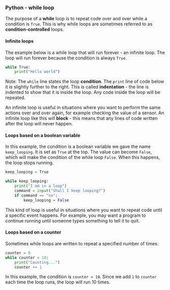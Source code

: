 ### Python - while loop

The purpose of a **while** loop is to repeat code over and over while a condition is `True`. This is why while loops are sometimes referred to as **condition-controlled** loops.

#### Infinite loops
The example below is a while loop that will run forever - an infinite loop. The loop will run forever because the condition is always `True`.

```python
while True:
    print("Hello world")
```

Note: The `while` line states the loop **condition**. The `print` line of code below it is slightly further to the right. This is called __indentation__ - the line is indented to show that it is inside the loop. Any code inside the loop will be repeated.

An infinite loop is useful in situations where you want to perform the same actions over and over again, for example checking the value of a sensor. An infinite loop like this will **block** - this means that any lines of code written after the loop will never happen.

#### Loops based on a boolean variable

In this example, the condition is a boolean variable we gave the name `keep_looping`. It is set as `True` at the top. The value can become `False`, which will make the condition of the while loop `False`. When this happens, the loop stops running.

```python
keep_looping = True

while keep_looping:
    print("I am in a loop")
    command = input("Shall I keep looping?")
    if command == "no":
        keep_looping = False
```

This kind of loop is useful in situations where you want to repeat code until a specific event happens. For example, you may want a program to continue running until someone types something to tell it to quit.

#### Loops based on a counter

Sometimes while loops are written to repeat a specified number of times:

```python
counter = 0
while counter < 10:
    print("Counting...")
    counter += 1
```
In this example, the condition is `counter < 10`. Since we add `1` to `counter` each time the loop runs, the loop will run 10 times.
